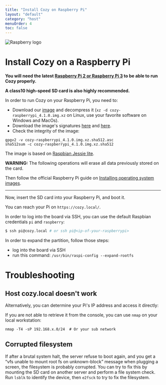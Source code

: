 ```yaml
---
title: "Install Cozy on Raspberry Pi"
layout: "default"
category: "host"
menuOrder: 4
toc: false
---
```



<div class="install-inner-logo">
<img alt="Raspberry logo" src="/assets/images/raspberry-logo.png">
</div>

# Install Cozy on a Raspberry Pi

**You will need the latest [Raspberry Pi 2 or Raspberry Pi 3](http://en.wikipedia.org/wiki/Raspberry_Pi) to be able to run Cozy properly.**

**A class10 high-speed SD card is also highly recommended.**


In order to run Cozy on your Raspberry Pi, you need to:

* Download our [image](https://files.cozycloud.cc/raspberrypi/cozy-raspberrypi_latest.img.xz) and decompress it (`xz -d cozy-raspberrypi_4.1.0.img.xz` on Linux, use your favorite software on Windows and MacOs).
* Download the image's signatures [here](https://files.cozycloud.cc/raspberrypi/cozy-raspberrypi_latest.img.xz.sha512.asc) and [here](https://files.cozycloud.cc/raspberrypi/cozy-raspberrypi_latest.img.xz.sha512).
* Check the integrity of the image:

```
gpgv2 -v cozy-raspberrypi_4.1.0.img.xz.sha512.asc
sha512sum -c cozy-raspberrypi_4.1.0.img.xz.sha512
```

The image is based on [Raspbian Jessie lite](https://www.raspberrypi.org/downloads/raspbian/).

**WARNING:** The following operations will erase all data previously stored on the card.

Then follow the official Raspberry Pi guide on [Installing operating system images](https://www.raspberrypi.org/documentation/installation/installing-images/README.md).

---

Now, insert the SD card into your Raspberry Pi, and boot it.

You can reach your Pi on `https://cozy.local/`.

In order to log into the board via SSH, you can use the default Raspbian credentials
```pi``` and ```raspberry```:

```bash
$ ssh pi@cozy.local # or ssh pi@<ip-of-your-raspberrypi>

```

In order to expand the partition, follow those steps:

* log into the board via SSH
* run this command: `/usr/bin/raspi-config --expand-rootfs`


# Troubleshooting

## Host cozy.local doesn't work

Alternatively, you can determine your Pi's IP address and access it directly:

If you are not able to retrieve it from the console, you can use
`nmap` on your local workstation:

```
nmap -T4 -sP 192.168.x.0/24  # Or your sub network
```

## Corrupted filesystem

If after a brutal system halt, the server refuse to boot again, and you get a “vfs unable to mount root fs on unknown-block” message when plugging a screen, the filesystem is probably corrupted. You can try to fix this by mounting the SD card on another server and perform a file system check. Run `lsblk` to identify the device, then `e2fsck` to try to fix the filesystem.

